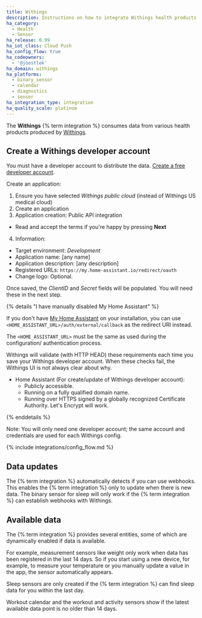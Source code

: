 ```yaml
---
title: Withings
description: Instructions on how to integrate Withings health products within Home Assistant.
ha_category:
  - Health
  - Sensor
ha_release: 0.99
ha_iot_class: Cloud Push
ha_config_flow: true
ha_codeowners:
  - '@joostlek'
ha_domain: withings
ha_platforms:
  - binary_sensor
  - calendar
  - diagnostics
  - sensor
ha_integration_type: integration
ha_quality_scale: platinum
---
```


The **Withings** {% term integration %} consumes data from various health products produced by [Withings](https://www.withings.com).

## Create a Withings developer account

You must have a developer account to distribute the data. [Create a free developer account](https://account.withings.com/partner/add_oauth2).

Create an application:
1. Ensure you have selected *Withings public cloud* (instead of Withings US medical cloud)
2. Create an application
3. Application creation: Public API integration
  - Read and accept the terms if you're happy by pressing **Next**
4. Information:
  - Target environment: *Development*
  - Application name: [any name]
  - Application description: [any description]
  - Registered URLs: `https://my.home-assistant.io/redirect/oauth`
  - Change logo: Optional.

Once saved, the *ClientID* and *Secret* fields will be populated. You will need these in the next step.

{% details "I have manually disabled My Home Assistant" %}

If you don't have [My Home Assistant](/integrations/my) on your installation,
you can use `<HOME_ASSISTANT_URL>/auth/external/callback` as the redirect URI
instead.

The `<HOME_ASSISTANT_URL>` must be the same as used during the configuration/
authentication process.

Withings will validate (with HTTP HEAD) these requirements each time you save your Withings developer account. When these checks fail, the Withings UI is not always clear about why.

- Home Assistant (For create/update of Withings developer account):
    - Publicly accessible.
    - Running on a fully qualified domain name.
    - Running over HTTPS signed by a globally recognized Certificate Authority. Let's Encrypt will work.

{% enddetails %}

Note: You will only need one developer account; the same account and credentials are used for each Withings config.

{% include integrations/config_flow.md %}

## Data updates

The {% term integration %} automatically detects if you can use webhooks. This enables the {% term integration %} only to update when there is new data.
The binary sensor for sleep will only work if the {% term integration %} can establish webhooks with Withings.

## Available data

The {% term integration %} provides several entities, some of which are dynamically enabled if data is available.

For example, measurement sensors like weight only work when data has been registered in the last 14 days. So if you start using a new device, for example, to measure your temperature or you manually update a value in the app, the sensor automatically appears.

Sleep sensors are only created if the {% term integration %} can find sleep data for you within the last day.

Workout calendar and the workout and activity sensors show if the latest available data point is no older than 14 days.
